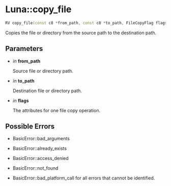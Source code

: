 # Luna::copy_file

```c++
RV copy_file(const c8 *from_path, const c8 *to_path, FileCopyFlag flags=FileCopyFlag::none)
```

Copies the file or directory from the source path to the destination path. 



## Parameters
* *in* **from_path**

    Source file or directory path. 

* *in* **to_path**

    Destination file or directory path. 

* *in* **flags**

    The attributes for one file copy operation. 

## Possible Errors
* BasicError::bad_arguments

* BasicError::already_exists

* BasicError::access_denied

* BasicError::not_found

* BasicError::bad_platform_call for all errors that cannot be identified. 

